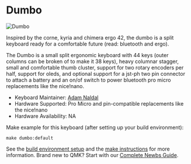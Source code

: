 # Dumbo

![Dumbo](https://i.imgur.com/EEqCZsg.jpg)

Inspired by the corne, kyria and chimera ergo 42, the dumbo is a split keyboard ready for a comfortable future (read: bluetooth and ergo).

The Dumbo is a small split ergonomic keyboard with 44 keys (outer columns can be broken of to make it 38 keys), heavy columnar stagger, small and comfortable thumb cluster, support for two rotary encoders per half, support for oleds, and optional support for a jst-ph two pin connector to attach a battery and an on/of switch to power bluetooth pro micro replacements like the nice!nano.

* Keyboard Maintainer: [Adam Naldal](https://github.com/adamnaldal)
* Hardware Supported: Pro Micro and pin-compatible replacements like the nice!nano
* Hardware Availability: NA

Make example for this keyboard (after setting up your build environment):

    make dumbo:default

See the [build environment setup](https://docs.qmk.fm/#/getting_started_build_tools) and the [make instructions](https://docs.qmk.fm/#/getting_started_make_guide) for more information. Brand new to QMK? Start with our [Complete Newbs Guide](https://docs.qmk.fm/#/newbs).
